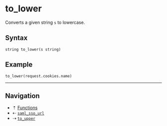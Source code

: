 # to_lower

Converts a given string `s` to lowercase.

## Syntax

```hcl
string to_lower(s string)
```

## Example

```hcl
to_lower(request.cookies.name)
```

-----

## Navigation

* &#8673; [Functions](../functions.md)
* &#8672; [`saml_sso_url`](saml-sso-url.md)
* &#8674; [`to_upper`](to-upper.md)

